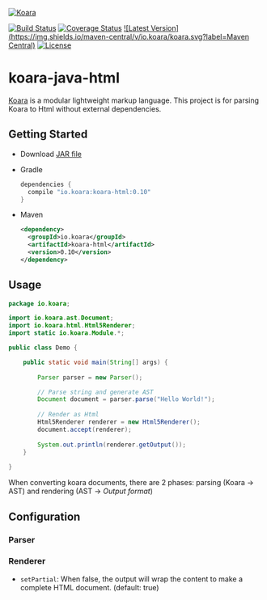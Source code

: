 [![Koara](http://www.koara.io/logo.png)](http://www.koara.io)

[![Build Status](https://img.shields.io/travis/koara/koara-java-html.svg)](https://travis-ci.org/koara/koara-java-html)
[![Coverage Status](https://img.shields.io/coveralls/koara/koara-java-html.svg)](https://coveralls.io/github/koara/koara-java-html?branch=master)
[![Latest Version](https://img.shields.io/maven-central/v/io.koara/koara.svg?label=Maven Central)](http://search.maven.org/#search%7Cga%7C1%7Ckoara-html)
[![License](https://img.shields.io/badge/License-Apache%202.0-blue.svg)](https://github.com/koara/koara-java-html/blob/master/LICENSE)

# koara-java-html
[Koara](http://www.koara.io) is a modular lightweight markup language. This project is for parsing Koara to Html without external dependencies.

## Getting Started
- Download [JAR file](http://repo1.maven.org/maven2/io/koara/koara-html/0.10/koara-html-0.10.jar)
- Gradle

  ```groovy
  dependencies {
	compile "io.koara:koara-html:0.10"
  }
  ```
  
- Maven

  ```xml
  <dependency>
    <groupId>io.koara</groupId>
    <artifactId>koara-html</artifactId>
    <version>0.10</version>
  </dependency>
  ```

## Usage
```java
package io.koara;

import io.koara.ast.Document;
import io.koara.html.Html5Renderer;
import static io.koara.Module.*;

public class Demo {

	public static void main(String[] args) {
		
		Parser parser = new Parser();

		// Parse string and generate AST
		Document document = parser.parse("Hello World!"); 
		
		// Render as Html
		Html5Renderer renderer = new Html5Renderer();
		document.accept(renderer);
		
		System.out.println(renderer.getOutput());
	}
	
}
```

When converting koara documents, there are 2 phases: parsing (Koara -> AST) and rendering (AST -> _Output format_)

## Configuration
### Parser
### Renderer
- `setPartial`: 
  When false, the output will wrap the content to make a complete HTML document. (default: true) 
